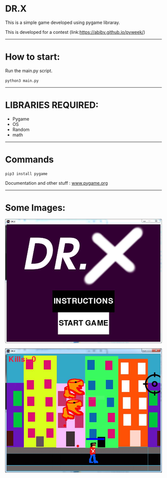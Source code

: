 # DR.X
This is a simple game developed using pygame libraray.

This is developed for a contest (link:https://abibv.github.io/pyweek/)

----------------------------------------------------------------------------------
# How to start:

Run the main.py script.

`python3 main.py`

-----------------------------------------------------------------------------------
# LIBRARIES REQUIRED:

* Pygame
* OS
* Random
* math
        
------------------------------------------------------------------------------------
# Commands

`pip3 install pygame`

Documentation and other stuff : www.pygame.org

--------------------------------------------------------------------------------------
# Some Images:

![screenshot1](shots/pic1.JPG)

![screenshot2](shots/pic2.JPG)
